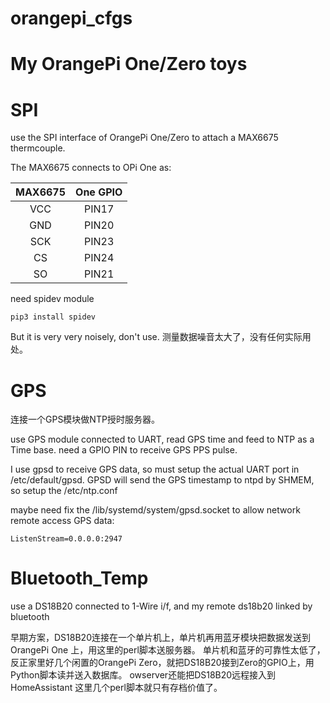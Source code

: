 # orangepi_cfgs
My OrangePi One/Zero toys
================================

# SPI 
use the SPI interface of OrangePi One/Zero to attach a MAX6675 thermcouple.

The MAX6675 connects to OPi One as:

|MAX6675| One GPIO |
| :-: | :-: | 
|VCC| PIN17 |
|GND| PIN20 |
|SCK| PIN23 |
|CS | PIN24 |
|SO | PIN21 |

need spidev module 

`pip3 install spidev`

But it is very very noisely, don't use.
测量数据噪音太大了，没有任何实际用处。

# GPS
连接一个GPS模块做NTP授时服务器。

use GPS module connected to UART, read GPS time and feed to NTP as a Time base.
need a GPIO PIN to receive GPS PPS pulse.

I use gpsd to receive GPS data, so must setup the actual UART port in /etc/default/gpsd.
GPSD will send the GPS timestamp to ntpd by SHMEM, so setup the /etc/ntp.conf

maybe need fix the /lib/systemd/system/gpsd.socket to allow network remote access GPS data:

`ListenStream=0.0.0.0:2947`

# Bluetooth_Temp
use a DS18B20 connected to 1-Wire i/f, and my remote ds18b20 linked by bluetooth

早期方案，DS18B20连接在一个单片机上，单片机再用蓝牙模块把数据发送到OrangePi One 上，用这里的perl脚本送服务器。
单片机和蓝牙的可靠性太低了，反正家里好几个闲置的OrangePi Zero，就把DS18B20接到Zero的GPIO上，用Python脚本读并送入数据库。
owserver还能把DS18B20远程接入到HomeAssistant
这里几个perl脚本就只有存档价值了。
